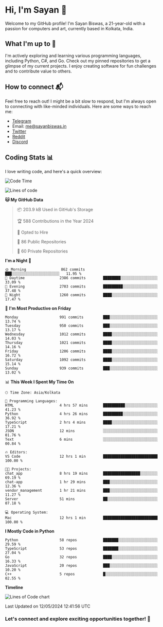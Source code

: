 # Hi, I'm Sayan 👋

Welcome to my GitHub profile! I'm Sayan Biswas, a 21-year-old with a passion for computers and art, currently based in Kolkata, India.

## What I'm up to 🚀

I'm actively exploring and learning various programming languages, including Python, C#, and Go. Check out my pinned repositories to get a glimpse of my current projects. I enjoy creating software for fun challenges and to contribute value to others.

## How to connect 📬

Feel free to reach out! I might be a bit slow to respond, but I'm always open to connecting with like-minded individuals. Here are some ways to reach me:

- [Telegram](https://t.me/dank_as_fuck)
- Email: [me@sayanbiswas.in](mailto:me@sayanbiswas.in)
- [Twitter](https://twitter.com/TheDankDel)
- [Reddit](https://www.reddit.com/user/dank_as_fuck_/)
- [Discord](https://discordapp.com/users/506536929152466945)

## Coding Stats 📊

I love writing code, and here's a quick overview:

<!--START_SECTION:waka-->
![Code Time](http://img.shields.io/badge/Code%20Time-1%2C614%20hrs%2047%20mins-blue)

![Lines of code](https://img.shields.io/badge/From%20Hello%20World%20I%27ve%20Written-5.7%20million%20lines%20of%20code-blue)

**🐱 My GitHub Data** 

> 📦 203.9 kB Used in GitHub's Storage 
 > 
> 🏆 588 Contributions in the Year 2024
 > 
> 💼 Opted to Hire
 > 
> 📜 86 Public Repositories 
 > 
> 🔑 60 Private Repositories 
 > 
**I'm a Night 🦉** 

```text
🌞 Morning                862 commits         ███░░░░░░░░░░░░░░░░░░░░░░   11.95 % 
🌆 Daytime                2386 commits        ████████░░░░░░░░░░░░░░░░░   33.09 % 
🌃 Evening                2703 commits        █████████░░░░░░░░░░░░░░░░   37.48 % 
🌙 Night                  1260 commits        ████░░░░░░░░░░░░░░░░░░░░░   17.47 % 
```
📅 **I'm Most Productive on Friday** 

```text
Monday                   991 commits         ███░░░░░░░░░░░░░░░░░░░░░░   13.74 % 
Tuesday                  950 commits         ███░░░░░░░░░░░░░░░░░░░░░░   13.17 % 
Wednesday                1012 commits        ████░░░░░░░░░░░░░░░░░░░░░   14.03 % 
Thursday                 1021 commits        ████░░░░░░░░░░░░░░░░░░░░░   14.16 % 
Friday                   1206 commits        ████░░░░░░░░░░░░░░░░░░░░░   16.72 % 
Saturday                 1092 commits        ████░░░░░░░░░░░░░░░░░░░░░   15.14 % 
Sunday                   939 commits         ███░░░░░░░░░░░░░░░░░░░░░░   13.02 % 
```


📊 **This Week I Spent My Time On** 

```text
🕑︎ Time Zone: Asia/Kolkata

💬 Programming Languages: 
HTML                     4 hrs 57 mins       ██████████░░░░░░░░░░░░░░░   41.23 % 
Python                   4 hrs 26 mins       █████████░░░░░░░░░░░░░░░░   36.92 % 
TypeScript               2 hrs 4 mins        ████░░░░░░░░░░░░░░░░░░░░░   17.21 % 
JSON                     12 mins             ░░░░░░░░░░░░░░░░░░░░░░░░░   01.76 % 
Text                     6 mins              ░░░░░░░░░░░░░░░░░░░░░░░░░   00.84 % 

🔥 Editors: 
VS Code                  12 hrs 1 min        █████████████████████████   100.00 % 

🐱‍💻 Projects: 
chat_app                 8 hrs 19 mins       █████████████████░░░░░░░░   69.19 % 
chat-app                 1 hr 29 mins        ███░░░░░░░░░░░░░░░░░░░░░░   12.36 % 
vendor_management        1 hr 21 mins        ███░░░░░░░░░░░░░░░░░░░░░░   11.27 % 
Server                   51 mins             ██░░░░░░░░░░░░░░░░░░░░░░░   07.18 % 

💻 Operating System: 
Mac                      12 hrs 1 min        █████████████████████████   100.00 % 
```

**I Mostly Code in Python** 

```text
Python                   58 repos            ███████░░░░░░░░░░░░░░░░░░   29.59 % 
TypeScript               53 repos            ███████░░░░░░░░░░░░░░░░░░   27.04 % 
Go                       32 repos            ████░░░░░░░░░░░░░░░░░░░░░   16.33 % 
JavaScript               20 repos            ███░░░░░░░░░░░░░░░░░░░░░░   10.20 % 
C++                      5 repos             █░░░░░░░░░░░░░░░░░░░░░░░░   02.55 % 
```



**Timeline**

![Lines of Code chart](https://raw.githubusercontent.com/Dank-del/Dank-del/main/assets/bar_graph.png)


 Last Updated on 12/05/2024 12:41:56 UTC
<!--END_SECTION:waka-->

### Let's connect and explore exciting opportunities together! 🚀
